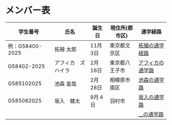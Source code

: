 # メンバー表

|学生番号|氏名|誕生日|現住所(郡市区)|通学経路|
|---|---|---|---|---|
|例：G58400-2025|拓殖 太郎|11月3日|東京都文京区|[拓殖の通学経路](route00.md)|
|G58402-2025 | アフィカ　ズハイラ | 2月16日 | 東京都八王子市 | [アフィカの通学路](route01.md)|
|G585102025 |池森 皇哉 |2月28日 |相模原市南区 | [池森の通学路](route02.md)|
|G585082025 |坂入　健太 |9月４日 |羽村市 | [坂入の通学路](route03.md)|
| | | | | [__の通学路](route04.md)|
